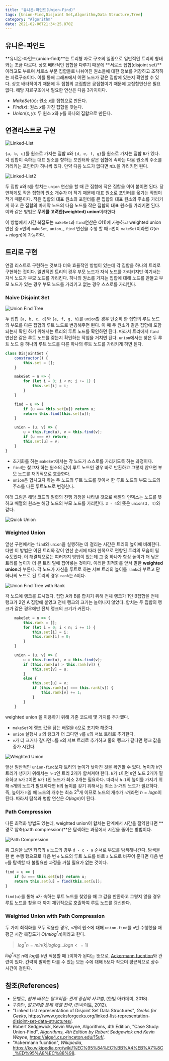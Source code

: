 ```yaml
---
title: "유니온-파인드(Union-Find)"
tags: [Union-Find,Disjoint Set,Algorithm,Data Structure,Tree]
category: "Algorithm"
date: 2021-02-06T21:34:25.870Z
---
```


## 유니온-파인드

**유니온-파인드(union-find)**는 트리형 자료 구조의 일종으로 일반적인 트리의 형태와는 조금 다르다. 상호 배타적인 집합을 다루기 때문에 **서로소 집합(disjoint set)**이라고도 부르며 서로소 부분 집합들로 나뉘어진 원소들에 대한 정보를 저장하고 조작하는 자료구조이다. 이를 통해 그래프에서 어떤 노드가 같은 집합에 있는지 확인할 수 있다. 상호 배타적이기 때문에 두 집합의 교집합은 공집합이기 때문에 교집합연산은 필요없다. 해당 자료구조에서 필요한 연산은 다음 3가지이다.

- $MakeSet(x)$: 원소 $x$를 집합으로 만든다.
- $Find(x)$: 원소 $x$를 가진 집합을 찾는다.
- $Union(x, y)$: 두 원소 $x$와 $y$를 하나의 집합으로 만든다.

## 연결리스트로 구현

![Linked-List](./linked-list.png)

`{a, b, c}`를 원소로 가지는 집합 `A`와 `{d, e, f, g}`를 원소로 가지는 집합 `B`가 있다. 각 집합이 속하는 대표 원소를 향하는 포인터와 같은 집합에 속하는 다음 원소의 주소를 가리키는 포인터가 하나씩 있다. 만약 다음 노드가 없다면 `NIL`을 가리키면 된다.

![Linked-List2](./linked-list2.png)

두 집합 `A`와 `B`를 합치는 `union` 연산을 할 때 큰 집합에 작은 집합을 이어 붙이면 된다. 당연하게도 작은 집합의 원소 개수가 더 적기 때문에 대표 원소로 포인터를 옮기는 작업이 적기 때문이다. 작은 집합의 대표 원소의 포인터를 큰 집합의 대표 원소의 주소를 가리키게 하고 큰 집합의 마지막 노드의 다음 노드를 작은 집합의 대표 원소를 가리키면 된다. 이와 같은 방법은 **무게를 고려한(weighted) union**이라한다.

이 방법에서 시간 복잡도는 `makeSet`과 `find`연산은 $O(1)$에 가능하고 weighted union 연산 중 `m`번의 `makeSet`, `union,`, `find` 연산을 수행 할 때 `n`번이 `makeSet`이라면 $O(m + nlogn)$에 가능하다.

## 트리로 구현

연결 리스트로 구현하는 것보다 더욱 효율적인 방법이 있는데 각 집합을 하나의 트리로 구현하는 것이다. 일반적인 트리의 경우 부모 노드가 자식 노드를 가리키지만 여기서는 자식 노드가 부모 노드를 가리킨다. 하나의 원소를 가지는 집합에 대해 노드를 만들고 부모 노드가 있는 경우 부모 노드를 가리키고 없는 경우 스스로를 가리킨다.

### Naive Disjoint Set

![Union Find Tree](./union-find-tree.png)

두 집합 `{a, b, c, d}`와 `{e, f, g, h}`를 `union`할 경우 단순히 한 집합의 루트 노드의 부모를 다른 집합의 루트 노드로 변경해주면 된다. 이 때 두 원소가 같은 집합에 포함되는지 확인 하기 위해서는 트리의 루트 노드를 확인하면 된다. 따라서 트리에서 `find` 연산은 같은 루트 노드를 갖는지 확인하는 작업을 거치면 된다. `union`에서는 찾은 두 루트 노드 중 하나의 루트 노드를 다른 하나의 루트 노드를 가리키게 하면 된다.

```js
class DisjointSet {
    constructor() {
        this.set = [];
    }

    makeSet = n => {
        for (let i = 0; i < n; i += 1) {
            this.set[i] = i;
        }
    }

    find = u => {
        if (u === this.set[u]) return u;
        return this.find(this.set[u]);
    }

    union = (u, v) => {
        u = this.find(u), v = this.find(v);
        if (u === v) return;
        this.set[u] = v;
    }
}
```

- 초기화를 하는 `makeSet`에서는 각 노드가 스스로를 가리키도록 하는 과정이다.
- `find`는 찾고자 하는 원소의 값이 루트 노드인 경우 바로 반환하고 그렇지 않으면 부모 노드를 재귀적으로 호출한다.
- `union`은 합치고자 하는 두 노드의 루트 노드를 찾아서 한 루트 노드의 부모 노드의 주소를 다른 루트노드로 변경한다.

아래 그림은 해당 코드의 일련의 진행 과정을 나타낸 것으로 배열의 인덱스는 노드를 뜻하고 배열의 원소는 해당 노드의 부모 노드를 가리킨다. `3 - 4`의 뜻은 `union(3, 4)`와 같다.

![Quick Union](./quick-union.png)

### Weighted Union

앞선 구현에서는 `find`와 `union`을 실행하는 데 걸리는 시간은 트리의 높이에 비례한다. 다만 이 방법은 이진 트리와 같이 연산 순서에 따라 한쪽으로 편향된 트리의 모습이 될 수도있다. 이 해결책으로는 여러가지 방법이 있는데 그 중 하나가 항상 높이가 더 낮은 트리를 높이가 더 큰 트리 밑에 집어넣는 것이다.
이러한 최적화를 앞서 말한 **weighted union**라 부른다. 각 노드가 자신을 루트로 하는 서브 트리의 높이를 `rank`라 부르고 단 하나의 노드로 된 트리의 경우 `rank`는 `0`이다.

![Union Find Tree with Rank](./union-find-tree-rank.png)

각 노드에 랭크를 표시했다. 집합 A와 B를 합치기 위해 전체 랭크가 1인 B집합을 전체 랭크가 2인 A 집합에 붙였고 전체 랭크의 크기는 늘어나지 않았다. 합치는 두 집합의 랭크가 같은 경우에만 전체 랭크의 크기가 커진다.

```js
    makeSet = n => {
        this.rank = [];
        for (let i = 0; i < n; i += 1) {
            this.set[i] = i;
            this.rank[i] = 0;
        }
    }

    union = (u, v) => {
        u = this.find(u), v = this.find(v);
        if (this.rank[u] > this.rank[v]) {
            this.set[v] = u;
        }
        else {
            this.set[u] = v;
            if (this.rank[u] === this.rank[v]) {
                this.rank[v] += 1;
            }
        }
    }
```

weighted union 을 이용하기 위해 기존 코드에 몇 가지를 추가했다.

- `makeSet`에 랭크 값을 담는 배열을 `0`으로 초기화 해준다.
- `union` 실행시 `u` 의 랭크가 더 크다면 `v`를 `u`의 서브 트리로 추가한다.
- `v`가 더 크거나 같다면 `u`를 `v`의 서브 트리로 추가하고 둘의 랭크가 같다면 랭크 값을 증가 시킨다.

![Weighted Union](./weighted-union.png)

앞선 일반적인 `union-find`보다 트리의 높이가 낮아진 것을 확인할 수 있다. 높이가 `h`인 트리가 생기기 위해서는 `h-1`인 트리 2개가 합쳐져야 한다. `h`가 `1`이면 `0`인 노드 2개가 필요하고 `h`가 `2`이면 `h`가 `1`인 노드가 최소 2개는 필요하다. 따라서 `h-1`의 높이를 가지기 위해 `n`개의 노드가 필요하다면 `h`의 높이를 갖기 위해서는 최소 `2n`개의 노드가 필요하다. 즉, 높이가 `h`일 때 노드의 개수는 최소 $2^h$개 이므로 노드의 개수가 `n`개라면 $h = logn$이 된다. 따라서 탐색과 병합 연산은 $O(logn)$이 된다.

### Path Compression

다른 최적화 방법도 있는데, weighted union이 합치는 단계에서 시간을 절약한다면 **경로 압축(path compression)**은 탐색하는 과정에서 시간을 줄이는 방법이다.

![Path Compression](path-compression.png)

위 그림을 보면 좌측의 `e` 노드의 경우 `d - c - a` 순서로 부모를 탐색해나간다. 탐색을 한 번 수행 했으므로 다음 번 `e` 노드의 루트 노드를 바로 `a` 노드로 바꾸어 준다면 다음 번 `e`를 탐색할 때 불필요한 과정을 거칠 필요가 없는 것이다.

```js
find = u => {
    if (u === this.set[u]) return u;
    return this.set[u] = find(this.set[u]);
}
```

`find(u)`를 통해 `u`가 속하는 루트 노드를 찾았을 때 그 값을 반환하고 그렇지 않을 경우 루트 노드를 찾을 때 까지 재귀적으로 호출하여 루트 노드를 갱신한다.

### Weighted Union with Path Compression

두 가지 최적화를 모두 적용한 경우, `n`개의 원소에 대해 `union-find`를 `m`번 수행했을 때 평균 시간 복잡도가 $O(mlog^*n)$이라고 한다.

> $log^*n = min(k | loglog...logn <= 1)$

$log^*n$은 $n$에 $log$를 `k`번 적용할 때 `1`이하가 된다는 뜻으로, [Ackermann fucntion](https://ko.wikipedia.org/wiki/%EC%95%84%EC%BB%A4%EB%A7%8C_%ED%95%A8%EC%88%98)와 관련이 있다. 간략히 말하면 다룰 수 있는 모든 수에 대해 5보다 작으며 평균적으로 상수 시간이 걸린다.

## 참조(References)

- 문병로, *쉽게 배우는 알고리즘: 관계 중심의 사고법*, (한빛 아카데미, 2018).
- 구종만, *알고리즘 문제 해결 전략*, (인사이트, 2012).
- "Linked List representation of Disjoint Set Data Structures", *Geeks for Geeks*, https://www.geeksforgeeks.org/linked-list-representation-disjoint-set-data-structures/.
- Robert Sedgewick, Kevin Wayne, Algorithms, 4th Edition, "Case Study: Union-Find", *Algorithms, 4th Edition by Robert Sedgewick and Kevin Wayne*, https://algs4.cs.princeton.edu/15uf/.
- "Ackermann fucntion", *Wikipedia*, https://ko.wikipedia.org/wiki/%EC%95%84%EC%BB%A4%EB%A7%8C_%ED%95%A8%EC%88%98.
